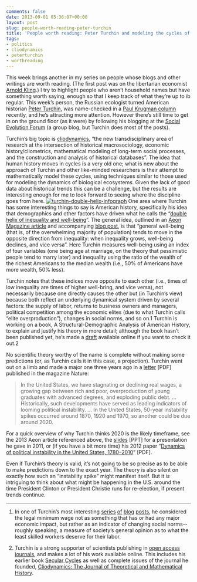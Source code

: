 ```yaml
---
comments: false
date: 2013-09-01 05:36:07+00:00
layout: post
slug: people-worth-reading-peter-turchin
title: 'People worth reading: Peter Turchin and modeling the cycles of history'
tags:
- politics
- cliodynamics
- peterturchin
- worthreading
---
```


This week brings another in my series on people whose blogs and other writings are worth reading. (The first post was on the libertarian economist [Arnold Kling](/2013/08/24/people-worth-reading-arnold-kling-and-the-three-languages-of-politics/).) I try to highlight people who aren’t household names but have something worth saying, enough so that I keep track of what they’re up to ib  regular. This week’s person, the Russian ecologist turned American historian [Peter Turchin](http://en.wikipedia.org/wiki/Peter_Turchin), was name-checked in a [Paul Krugman column](http://krugman.blogs.nytimes.com/2013/08/24/steve-ballmer-meet-ibn-khaldun/?_r=0) recently, and he’s attracting more attention. However there’s still time to get in on the ground floor (as it were) by following his blogging at the [Social Evolution Forum](http://socialevolutionforum.com/) (a group blog, but Turchin does most of the posts).

Turchin’s big topic is [cliodynamics](http://cliodynamics.info/), “the new transdisciplinary area of research at the intersection of historical macrosociology, economic history/cliometrics, mathematical modeling of long-term social processes, and the construction and analysis of historical databases”. The idea that human history moves in cycles is a very old one; what is new about the approach of Turchin and other like-minded researchers is their attempt to mathematically model these cycles, using techniques similar to those used for modeling the dynamics of biological ecosystems. Given the lack of good data about historical trends this can be a challenge, but the results are interesting enough for me to look forward to seeing where the discipline goes from here.
[![turchin-double-helix-infograph](http://hecker.files.wordpress.com/2099/08/turchin-double-helix-infograph.jpg?w=223)](http://hecker.files.wordpress.com/2099/08/turchin-double-helix-infograph.jpg)
One area where Turchin has some interesting things to say is American history, specifically his idea that demographics and other factors have driven what he calls the “[double helix of inequality and well-being](http://socialevolutionforum.com/2013/02/08/the-double-helix-of-inequality-and-well-being/)”. The general idea, outlined in an [Aeon Magazine article](http://www.aeonmagazine.com/living-together/peter-turchin-wealth-poverty/) and accompanying [blog post](http://socialevolutionforum.com/2013/02/08/the-double-helix-of-inequality-and-well-being/), is that “general well-being (that is, of the overwhelming majority of population) tends to move in the opposite direction from inequality: when inequality grows, well-being declines, and vice versa”. Here Turchin measures well-being using an index of four variables (one being age at marriage, on the theory that pessimistic people tend to marry later) and inequality using the ratio of the wealth of the richest Americans to the median wealth (i.e., 50% of Americans have more wealth, 50% less).

Turchin notes that these indices move opposite to each other (i.e., times of low inequality are times of higher well-bring, and vice versa), not necessarily because one directly causes the other but (in Turchin’s view) because both reflect an underlying dynamical system driven by several factors: the supply of labor, returns to business owners and managers, political competition among the economic elites (due to what Turchin calls “elite overproduction”), changes in social norms, and so on.1 Turchin is working on a book, A Structural-Demographic Analysis of American History, to explain and justify his theory in more detail; although the book hasn’t been published yet, he’s made a [draft](http://socialevolutionforum.com/2013/08/31/sticking-my-neck-out/) available online if you want to check it out.2

No scientific theory worthy of the name is complete without making some predictions (or, as Turchin calls it in this case, a projection). Turchin went out on a limb and made a major one three years ago in a [letter](http://cliodynamics.info/PDF/Nature2020letter.pdf) [PDF] published in the magazine Nature:


<blockquote>In the United States, we have stagnating or declining real wages, a growing gap between rich and poor, overproduction of young graduates with advanced degrees, and exploding public debt. ... Historically, such developments have served as leading indicators of looming
political instability. ... In the United States, 50-year instability spikes occurred around 1870, 1920 and 1970, so another could be due around 2020.</blockquote>


For a quick overview of why Turchin thinks 2020 is the likely timeframe, see the 2013 Aeon article referenced above, the [slides](http://cliodynamics.info/PDF/Portsmouth_2011.ppt) [PPT] for a presentation he gave in 2011, or (if you have a bit more time) his 2012 paper “[Dynamics of political instability in the United States, 1780–2010](http://cliodynamics.info/PDF/Turchin_JPR2012.pdf)” [PDF].

Even if Turchin’s theory is valid, it’s not going to be so precise as to be able to make predictions down to the exact year. The theory is also silent on exactly how such an “instability spike” might manifest itself. But it _is_ intriguing to think about what might be happening in the U.S. around the time President Clinton or President Christie runs for re-election, if present trends continue. 


* * *



1. In one of Turchin’s most interesting [series](http://socialevolutionforum.com/2013/04/04/the-end-of-prosperity/) [of](http://socialevolutionforum.com/2013/04/07/cutting-the-thicket/) [blog](http://socialevolutionforum.com/2013/04/11/non-market-forces/) [posts](http://socialevolutionforum.com/2013/04/15/putting-it-all-together/), he considered the legal minimum wage not as something that has or had any major economic impact, but rather as an indicator of changing social norms--roughly speaking, a measure of society’s general opinion as to what the least skilled workers deserve for their labor.

2. Turchin is a strong supporter of scientists publishing in [open access journals](http://en.wikipedia.org/wiki/Open-access_journal), and makes a lot of his work available online. This includes his earlier book [Secular Cycles](http://www.eeb.uconn.edu/people/turchin/SEC.htm) as well as complete issues of the journal he founded, [Cliodynamics: The Journal of Theoretical and Mathematical History](http://escholarship.org/uc/irows_cliodynamics).


